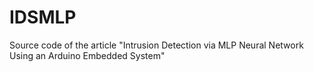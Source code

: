 # IDSMLP
Source code of the article "Intrusion Detection via MLP Neural Network Using an Arduino Embedded System"
